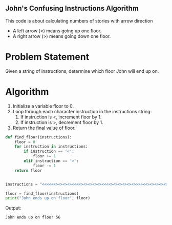 ## John's Confusing Instructions Algorithm

This code is about calculating numbers of stories with arrow direction

- A left arrow (<) means going up one floor.
- A right arrow (>) means going down one floor.

# Problem Statement

Given a string of instructions, determine which floor John will end up on.

# Algorithm

1. Initialize a variable floor to 0.
2. Loop through each character instruction in the instructions string:
   1. If instruction is <, increment floor by 1.
   2. If instruction is >, decrement floor by 1.
3. Return the final value of floor.


```python
def find_floor(instructions):
    floor = 0
    for instruction in instructions:
        if instruction == '<':
            floor += 1
        elif instruction == '>':
            floor -= 1
    return floor


instructions = "<<<<<<><><><><<<<><><><><><<<<><><><><><>>>><<><><><><><><><><>>>><<<<<><><><><><<<<<><><><><><><<<<><><><><><><><><><><><<<<<<><><<><><>>><<>><<><<>><><<><><><><><><><<<<<<<<<>><<><><<<><><><><<<<<<>>>>>>>>>>><>><><><>><<<><><><><<><><<><><><><><><><<<<><><><>><<>>>>><><><>><<<><><><><><><>><><><><><><><><><><><><><><><><><<<><><><><><><><><><><><><><><><><><>>>><><><><><><><><><>><<<<<<<<<<>>>>><<<<<>>>><<<<>><<><<><><><><><><><><><><<<<<<<><><<><<><<><<><><><><><<>><><>><><><><><<><<<<<>><<<<><><<<><>>><<><>>>>><>>><<><<><><><><<>><><><><><><><><><><><><><><><><<<<><><<<<><<<>>>>>>>>><<><<<>>>>><<<<<<<<<>>>><<><>><><<><<>><<>><<>><"

floor = find_floor(instructions)
print("John ends up on floor", floor)
```


Output:

``` John ends up on floor 56 ```
